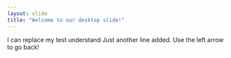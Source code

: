 ```yaml
---
layout: slide
title: "Welcome to our desktop slide!"
---
```

I can replace my test understand 
Just another line added.
Use the left arrow to go back!
